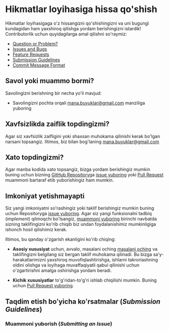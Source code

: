# Hikmatlar loyihasiga hissa qo'shish


Hikmatlar loyihasigaga o'z hissangizni qo'shishingizni va uni bugungi kundagidan ham yaxshiroq qilishga yordam berishingizni istardik!
Contributorlik uchun quyidagilarga amal qilishni so'raymiz:

 - [Question or Problem?](#question)
 - [Issues and Bugs](#issue)
 - [Feature Requests](#feature)
 - [Submission Guidelines](#submit)
 - [Commit Message Format](#commit)

## <a name="question"></a> Savol yoki muammo bormi?

Savolingizni berishning bir necha yo'li mavjud:

* Savolingizni pochta orqali mana.buyuklar@gmail.com manziliga yuboring

## <a name="issue"></a> Xavfsizlikda zaiflik topdingizmi?

Agar siz xavfsizlik zaifligini yoki shaxsan muhokama qilinishi kerak bo'lgan narsani topsangiz. Iltimos, biz bilan bog'laning mana.buyuklar@gmail.com

## <a name="issue"></a> Xato topdingizmi?

Agar manba kodida xato topsangiz, bizga yordam berishingiz mumkin buning uchun bizning [GitHub Repository](https://github.com/Uzbek-Developers/hikmatlar.uz)ga [issue yuboring](#submit-issue) yoki [Pull Request](#submit-pr) muammoni bartaraf etib yuborishingiz ham mumkin.

## <a name="feature"></a> Imkoniyat yetishmayapti 

Siz yangi imkoniyatni so'rashingiz yoki taklif berishingiz mumkin buning uchun  Repositoryga [issue yuboring](#submit-issue). Agar siz yangi funksionalni tadbiq (*implement*) qilmoqchi bo'lsangiz, [muammoni yuboring](#submit-issue) birinchi navbatda sizning taklifingizni ko'rib chiqib biz undan foydalanishimiz mumkinligiga ishonch hosil qilishimiz kerak.

Iltimos, bu qanday o'zgarish ekanligini ko'rib chiqing:

* **Asosiy xususiyat** uchun, avvalo, masalani oching [masalani oching](#submit-issue) va taklifingizni belgilang siz bergan taklif muhokama qilinadi. Bu bizga sa'y-harakatlarimizni yaxshiroq muvofiqlashtirishga, ishlarni takrorlashning oldini olishga va loyihaga muvaffaqiyatli qabul qilinishi uchun o'zgartirishni amalga oshirishga yordam beradi.

* **Kichik xususiyatlar** to'g'ridan-to'g'ri ishlab chiqilishi mumkin. Buning uchun [Pull Request yuboring](#submit-pr).


## <a name="submit"></a>   Taqdim etish boʻyicha koʻrsatmalar (*Submission Guidelines*)


### <a name="submit-issue"></a> Muammoni yuborish (*Submitting an Issue*)